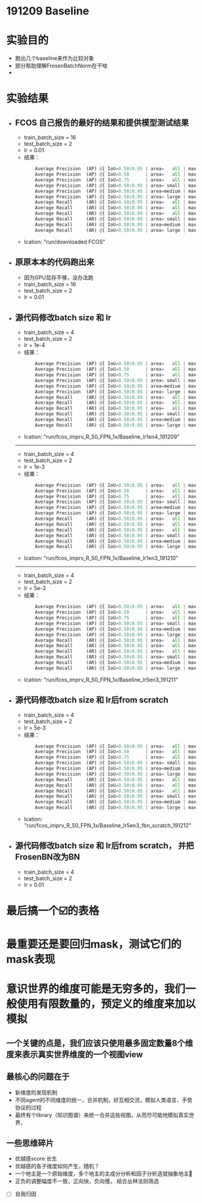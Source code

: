 # 191209 Baseline

# 实验目的
- 跑出几个baseline来作为比较对象
- 部分帮助理解FrosenBatchNorm在干啥
- 
# 实验结果
- ## FCOS 自己报告的最好的结果和提供模型测试结果
  - train_batch_size = 16
  - test_batch_size = 2
  - lr = 0.01
  - 结果：
    ```python
        Average Precision  (AP) @[ IoU=0.50:0.95 | area=   all | maxDets=100 ] = 0.387
        Average Precision  (AP) @[ IoU=0.50      | area=   all | maxDets=100 ] = 0.573
        Average Precision  (AP) @[ IoU=0.75      | area=   all | maxDets=100 ] = 0.419
        Average Precision  (AP) @[ IoU=0.50:0.95 | area= small | maxDets=100 ] = 0.226
        Average Precision  (AP) @[ IoU=0.50:0.95 | area=medium | maxDets=100 ] = 0.424
        Average Precision  (AP) @[ IoU=0.50:0.95 | area= large | maxDets=100 ] = 0.502
        Average Recall     (AR) @[ IoU=0.50:0.95 | area=   all | maxDets=  1 ] = 0.325
        Average Recall     (AR) @[ IoU=0.50:0.95 | area=   all | maxDets= 10 ] = 0.536
        Average Recall     (AR) @[ IoU=0.50:0.95 | area=   all | maxDets=100 ] = 0.572
        Average Recall     (AR) @[ IoU=0.50:0.95 | area= small | maxDets=100 ] = 0.367
        Average Recall     (AR) @[ IoU=0.50:0.95 | area=medium | maxDets=100 ] = 0.617
        Average Recall     (AR) @[ IoU=0.50:0.95 | area= large | maxDets=100 ] = 0.726
    ```
  - lcation: "run/downloaded FCOS" 
- ## 原原本本的代码跑出来
  - 因为GPU显存不够，没办法跑
  - train_batch_size = 16
  - test_batch_size = 2
  - lr = 0.01
- ## 源代码修改batch size 和 lr
  - train_batch_size = 4
  - test_batch_size = 2
  - lr = 1e-4
  - 结果：
    ```python
        Average Precision  (AP) @[ IoU=0.50:0.95 | area=   all | maxDets=100 ] = 0.172
        Average Precision  (AP) @[ IoU=0.50      | area=   all | maxDets=100 ] = 0.327
        Average Precision  (AP) @[ IoU=0.75      | area=   all | maxDets=100 ] = 0.161
        Average Precision  (AP) @[ IoU=0.50:0.95 | area= small | maxDets=100 ] = 0.095
        Average Precision  (AP) @[ IoU=0.50:0.95 | area=medium | maxDets=100 ] = 0.197
        Average Precision  (AP) @[ IoU=0.50:0.95 | area= large | maxDets=100 ] = 0.226
        Average Recall     (AR) @[ IoU=0.50:0.95 | area=   all | maxDets=  1 ] = 0.195
        Average Recall     (AR) @[ IoU=0.50:0.95 | area=   all | maxDets= 10 ] = 0.345
        Average Recall     (AR) @[ IoU=0.50:0.95 | area=   all | maxDets=100 ] = 0.374
        Average Recall     (AR) @[ IoU=0.50:0.95 | area= small | maxDets=100 ] = 0.188
        Average Recall     (AR) @[ IoU=0.50:0.95 | area=medium | maxDets=100 ] = 0.410
        Average Recall     (AR) @[ IoU=0.50:0.95 | area= large | maxDets=100 ] = 0.519
    ```
  - lcation: "run/fcos_imprv_R_50_FPN_1x/Baseline_lr1en4_191209" 
  ------
  - train_batch_size = 4
  - test_batch_size = 2
  - lr = 1e-3
  - 结果：
    ```python
        Average Precision  (AP) @[ IoU=0.50:0.95 | area=   all | maxDets=100 ] = 0.292
        Average Precision  (AP) @[ IoU=0.50      | area=   all | maxDets=100 ] = 0.470
        Average Precision  (AP) @[ IoU=0.75      | area=   all | maxDets=100 ] = 0.308
        Average Precision  (AP) @[ IoU=0.50:0.95 | area= small | maxDets=100 ] = 0.163
        Average Precision  (AP) @[ IoU=0.50:0.95 | area=medium | maxDets=100 ] = 0.325
        Average Precision  (AP) @[ IoU=0.50:0.95 | area= large | maxDets=100 ] = 0.383
        Average Recall     (AR) @[ IoU=0.50:0.95 | area=   all | maxDets=  1 ] = 0.270
        Average Recall     (AR) @[ IoU=0.50:0.95 | area=   all | maxDets= 10 ] = 0.455
        Average Recall     (AR) @[ IoU=0.50:0.95 | area=   all | maxDets=100 ] = 0.490
        Average Recall     (AR) @[ IoU=0.50:0.95 | area= small | maxDets=100 ] = 0.283
        Average Recall     (AR) @[ IoU=0.50:0.95 | area=medium | maxDets=100 ] = 0.539
        Average Recall     (AR) @[ IoU=0.50:0.95 | area= large | maxDets=100 ] = 0.645
    ```
  - lcation: "run/fcos_imprv_R_50_FPN_1x/Baseline_lr1en3_191210" 
  ------
  - train_batch_size = 4
  - test_batch_size = 2
  - lr = 5e-3
  - 结果：
    ```python
        Average Precision  (AP) @[ IoU=0.50:0.95 | area=   all | maxDets=100 ] = 0.319
        Average Precision  (AP) @[ IoU=0.50      | area=   all | maxDets=100 ] = 0.492
        Average Precision  (AP) @[ IoU=0.75      | area=   all | maxDets=100 ] = 0.342
        Average Precision  (AP) @[ IoU=0.50:0.95 | area= small | maxDets=100 ] = 0.183
        Average Precision  (AP) @[ IoU=0.50:0.95 | area=medium | maxDets=100 ] = 0.358
        Average Precision  (AP) @[ IoU=0.50:0.95 | area= large | maxDets=100 ] = 0.416
        Average Recall     (AR) @[ IoU=0.50:0.95 | area=   all | maxDets=  1 ] = 0.286
        Average Recall     (AR) @[ IoU=0.50:0.95 | area=   all | maxDets= 10 ] = 0.484
        Average Recall     (AR) @[ IoU=0.50:0.95 | area=   all | maxDets=100 ] = 0.519
        Average Recall     (AR) @[ IoU=0.50:0.95 | area= small | maxDets=100 ] = 0.317
        Average Recall     (AR) @[ IoU=0.50:0.95 | area=medium | maxDets=100 ] = 0.572
        Average Recall     (AR) @[ IoU=0.50:0.95 | area= large | maxDets=100 ] = 0.675
    ```
  - lcation: "run/fcos_imprv_R_50_FPN_1x/Baseline_lr5en3_191211" 

- ## 源代码修改batch size 和 lr后from scratch
  - train_batch_size = 4
  - test_batch_size = 2
  - lr = 5e-3
  - 结果：
    ```python
        Average Precision  (AP) @[ IoU=0.50:0.95 | area=   all | maxDets=100 ] = 0.113
        Average Precision  (AP) @[ IoU=0.50      | area=   all | maxDets=100 ] = 0.193
        Average Precision  (AP) @[ IoU=0.75      | area=   all | maxDets=100 ] = 0.114
        Average Precision  (AP) @[ IoU=0.50:0.95 | area= small | maxDets=100 ] = 0.060
        Average Precision  (AP) @[ IoU=0.50:0.95 | area=medium | maxDets=100 ] = 0.121
        Average Precision  (AP) @[ IoU=0.50:0.95 | area= large | maxDets=100 ] = 0.159
        Average Recall     (AR) @[ IoU=0.50:0.95 | area=   all | maxDets=  1 ] = 0.177
        Average Recall     (AR) @[ IoU=0.50:0.95 | area=   all | maxDets= 10 ] = 0.305
        Average Recall     (AR) @[ IoU=0.50:0.95 | area=   all | maxDets=100 ] = 0.320
        Average Recall     (AR) @[ IoU=0.50:0.95 | area= small | maxDets=100 ] = 0.140
        Average Recall     (AR) @[ IoU=0.50:0.95 | area=medium | maxDets=100 ] = 0.329
        Average Recall     (AR) @[ IoU=0.50:0.95 | area= large | maxDets=100 ] = 0.479   
    ```
  - lcation: "run/fcos_imprv_R_50_FPN_1x/Baseline_lr5en3_fbn_scratch_191212" 



- ## 源代码修改batch size 和 lr后from scratch， 并把FrosenBN改为BN
  - train_batch_size = 4
  - test_batch_size = 2
  - lr = 0.01

# 最后搞一个☑️的表格

# 最重要还是要回归mask，测试它们的mask表现


# 意识世界的维度可能是无穷多的，我们一般使用有限数量的，预定义的维度来加以模拟
## 一个关键的点是，我们应该只使用最多固定数量8个维度来表示真实世界维度的一个视图view
## 最核心的问题在于
- 新维度的发现机制
- 不同agent的不同维度的统一，合并机制，好互相交流，模拟人类语言、手势协议的过程
- 最终有个library（知识图谱）来统一合并这些视图，从而尽可能地模拟真实世界，

## 一些思维碎片
- 优越感score 长生
- 优越感的各子维度如何产生，随机？
- 一个地主是一个原始维度，多个地主的主成分分析和因子分析造就抽象地主👲
- 正负的调整幅度不一致，正向快，负向慢， 结合丛林法则筛选
- [ ] 自我归因
